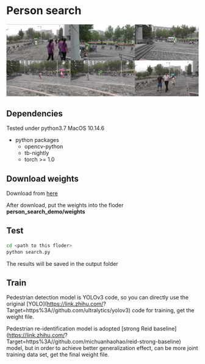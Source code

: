 Person search
===============

<img src="show.jpg" width="900px"/>

## Dependencies

Tested under python3.7  MacOS 10.14.6

- python packages
  - opencv-python
  - tb-nightly
  - torch >= 1.0

## Download weights
Download from [here](https://pan.zju.edu.cn/share/09919f945ae2fd0d03d45f4010)

After download, put the weights into the floder **person_search_demo/weights**

Test
--------

```bash
cd <path to this floder>
python search.py
```

The results will be saved in the output folder

## Train

Pedestrian detection model is YOLOv3 code, so you can directly use the original [YOLO](https://link.zhihu.com/? Target=https%3A//github.com/ultralytics/yolov3) code for training, get the weight file.

Pedestrian re-identification model is adopted [strong Reid baseline](https://link.zhihu.com/? Target=https%3A//github.com/michuanhaohao/reid-strong-baseline) model, but in order to achieve better generalization effect, can be more joint training data set, get the final weight file.

